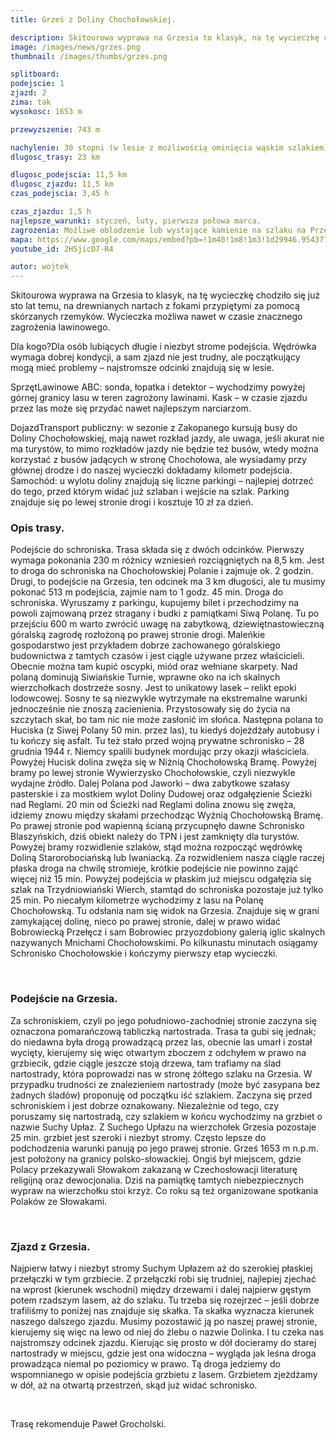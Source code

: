 ```yaml
---
title: Grześ z Doliny Chochołowskiej.

description: Skitourowa wyprawa na Grzesia to klasyk, na tę wycieczkę chodziło się już sto lat temu, na drewnianych nartach z fokami przypiętymi za pomocą skórzanych rzemyków. Wycieczka możliwa nawet w czasie znacznego zagrożenia lawinowego.
image: /images/news/grzes.png
thumbnail: /images/thumbs/grzes.png

splitboard:
podejscie: 1
zjazd: 2
zima: tak
wysokosc: 1653 m

przewyzszenie: 743 m

nachylenie: 30 stopni (w lesie z możliwością ominięcia wąskim szlakiem)
dlugosc_trasy: 23 km

dlugosc_podejscia: 11,5 km
dlugosc_zjazdu: 11,5 km
czas_podejscia: 3,45 h

czas_zjazdu: 1,5 h
najlepsze_warunki: styczeń, luty, pierwsza połowa marca.
zagrozenia: Możliwe oblodzenie lub wystające kamienie na szlaku na Przełęcz Iwaniacką. Podejście na Ornak, dalej Siwy Zwornik i Błyszcz może być wystawione na podmuchy wiatru, może być oblodzone, ryzyko zejścia lawiny, m.in. żleby Baniste i Piszczałki. Trawers wąskim szlakiem na grani. Zjazd do D. Starorobociańskiej zagrożony zejściem lawiny, idziemy tylko przy stabilnym śniegu.
mapa: https://www.google.com/maps/embed?pb=!1m40!1m8!1m3!1d29946.954377838825!2d19.7696606!3d49.259423!3m2!1i1024!2i768!4f13.1!4m29!3e2!4m5!1s0x4715933219a47825%3A0x7710b641fc6f325e!2sParking+Wit%C3%B3w-Siwa+Polana%2C+34-511+Ko%C5%9Bcielisko!3m2!1d49.2827075!2d19.8427526!4m5!1s0x4715939364d38bd9%3A0x45e2c35e57e72c3f!2sSchronisko+PTTK+na+Polanie+Chocho%C5%82owskiej%2C+Zakopane!3m2!1d49.2363085!2d19.7878574!4m5!1s0x471593f5409f010f%3A0x14e49f48393d2ea4!2zR3J6ZcWbLCBadWJlcnplYywgU8WCb3dhY2ph!3m2!1d49.2365894!2d19.766607699999998!4m5!1s0x4715939364d38bd9%3A0x45e2c35e57e72c3f!2sSchronisko+PTTK+na+Polanie+Chocho%C5%82owskiej%2C+Zakopane!3m2!1d49.2363085!2d19.7878574!4m3!3m2!1d49.283152699999995!2d19.8431739!5e1!3m2!1sen!2spl!4v1559227790487!5m2!1sen!2spl
youtube_id: 2H5jicD7-R4

autor: wojtek
---
```



 Skitourowa wyprawa na Grzesia to klasyk, na tę wycieczkę chodziło się już sto lat temu, na drewnianych nartach z fokami przypiętymi za pomocą skórzanych rzemyków. Wycieczka możliwa nawet w czasie znacznego zagrożenia lawinowego.

<div class="info">

<p>
    <span class="title">Dla kogo?</span>Dla osób lubiących długie i niezbyt strome podejścia. Wędrówka wymaga dobrej kondycji, a sam zjazd nie jest trudny, ale początkujący mogą mieć problemy – najstromsze odcinki znajdują się w lesie.</p>

 <p>
    <span class="title">Sprzęt</span>Lawinowe ABC: sonda, łopatka i detektor – wychodzimy powyżej górnej granicy lasu w teren zagrożony lawinami.
Kask – w czasie zjazdu przez las może się przydać nawet najlepszym narciarzom.</p>

 <p>
    <span class="title">Dojazd</span>Transport publiczny: w sezonie z Zakopanego kursują busy do Doliny Chochołowskiej, mają nawet rozkład jazdy, ale uwaga, jeśli akurat nie ma turystów, to mimo rozkładów jazdy nie będzie też busów, wtedy można korzystać z busów jadących w stronę Chochołowa, ale wysiadamy przy głównej drodze i do naszej wycieczki dokładamy kilometr podejścia.
Samochód: u wylotu doliny znajdują się liczne parkingi – najlepiej dotrzeć do tego, przed którym widać już szlaban i wejście na szlak. Parking znajduje się po lewej stronie drogi i kosztuje 10 zł za dzień.</p>
</div>

<!-- excerpt -->

### Opis trasy.

 Podejście do schroniska.
Trasa składa się z dwóch odcinków. Pierwszy wymaga pokonania 230 m różnicy wzniesień rozciągniętych na 8,5 km. Jest to droga do schroniska na Chochołowskiej Polanie i zajmuje ok. 2 godzin. Drugi, to podejście na Grzesia, ten odcinek ma 3 km długości, ale tu musimy pokonać 513 m podejścia, zajmie nam to 1 godz. 45 min.
Droga do schroniska. Wyruszamy z parkingu, kupujemy bilet i przechodzimy na powoli zajmowaną przez stragany i budki z pamiątkami Siwą Polanę. Tu po przejściu 600 m warto zwrócić uwagę na zabytkową, dziewiętnastowieczną góralską zagrodę rozłożoną po prawej stronie drogi. Maleńkie gospodarstwo jest przykładem dobrze zachowanego góralskiego budownictwa z tamtych czasów i jest ciągle używane przez właścicieli. Obecnie można tam kupić oscypki, miód oraz wełniane skarpety.
Nad polaną dominują Siwiańskie Turnie, wprawne oko na ich skalnych wierzchołkach dostrzeże sosny. Jest to unikatowy lasek – relikt epoki lodowcowej. Sosny te są niezwykle wytrzymałe na ekstremalne warunki jednocześnie nie znoszą zacienienia. Przystosowały się do życia na szczytach skał, bo tam nic nie może zasłonić im słońca.
Następna polana to Huciska (z Siwej Polany 50 min. przez las), tu kiedyś dojeżdżały autobusy i tu kończy się asfalt. Tu też stało przed wojną prywatne schronisko – 28 grudnia 1944 r. Niemcy spalili budynek mordując przy okazji właściciela. Powyżej Hucisk dolina zwęża się w Niżnią Chochołowską Bramę. Powyżej bramy po lewej stronie Wywierzysko Chochołowskie, czyli niezwykle wydajne źródło. Dalej Polana pod Jaworki – dwa zabytkowe szałasy pasterskie i za mostkiem wylot Doliny Dudowej oraz odgałęzienie Ścieżki nad Reglami.
20 min od Ścieżki nad Reglami dolina znowu się zwęża, idziemy znowu między skałami przechodząc Wyżnią Chochołowską Bramę. Po prawej stronie pod wapienną ścianą przycupnęło dawne Schronisko Blaszyńskich, dziś obiekt należy do TPN i jest zamknięty dla turystów. Powyżej bramy rozwidlenie szlaków, stąd można rozpocząć wędrówkę Doliną Starorobociańską lub Iwaniacką. Za rozwidleniem nasza ciągle raczej płaska droga na chwilę stromieje, krótkie podejście nie powinno zająć więcej niż 15 min.
Powyżej podejścia w płaskim już miejscu odgałęzia się szlak na Trzydniowiański Wierch, stamtąd do schroniska pozostaje już tylko 25 min. Po niecałym kilometrze wychodzimy z lasu na Polanę Chochołowską. Tu odsłania nam się widok na Grzesia. Znajduje się w grani zamykającej dolinę, nieco po prawej stronie, dalej w prawo widać Bobrowiecką Przełęcz i sam Bobrowiec przyozdobiony galerią iglic skalnych nazywanych Mnichami Chochołowskimi. Po kilkunastu minutach osiągamy Schronisko Chochołowskie i kończymy pierwszy etap wycieczki.

<span class="image modal gallery">
  <a href="/images/galleries/grzes1/1.jpg" title=""><img src="/images/galleries/grzes1/1.jpg.thumb.jpg" alt="" /></a>
  <a href="/images/galleries/grzes1/2.jpg" title=""><img src="/images/galleries/grzes1/2.jpg.thumb.jpg" alt="" /></a>
  <a href="/images/galleries/grzes1/3.jpg" title=""><img src="/images/galleries/grzes1/3.jpg.thumb.jpg" alt="" /></a>
  <a href="/images/galleries/grzes1/5.jpg" title=""><img src="/images/galleries/grzes1/5.jpg.thumb.jpg" alt="" /></a>
  <a href="/images/galleries/grzes1/7.jpg" title=""><img src="/images/galleries/grzes1/7.jpg.thumb.jpg" alt="" /></a>
</span>

### Podejście na Grzesia.
Za schroniskiem, czyli po jego południowo-zachodniej stronie zaczyna się oznaczona pomarańczową tabliczką nartostrada. Trasa ta gubi się jednak; do niedawna była drogą prowadzącą przez las, obecnie las umarł i został wycięty, kierujemy się więc otwartym zboczem z odchyłem w prawo na grzbiecik, gdzie ciągle jeszcze stoją drzewa, tam trafiamy na ślad nartostrady, która poprowadzi nas w stronę żółtego szlaku na Grzesia. W przypadku trudności ze znalezieniem nartostrady (może być zasypana bez żadnych śladów) proponuję od początku iść szlakiem. Zaczyna się przed schroniskiem i jest dobrze oznakowany. Niezależnie od tego, czy poruszamy się nartostradą, czy szlakiem w końcu wychodzimy na grzbiet o nazwie Suchy Upłaz. Z Suchego Upłazu na wierzchołek Grzesia pozostaje 25 min. grzbiet jest szeroki i niezbyt stromy. Często lepsze do podchodzenia warunki panują po jego prawej stronie.
Grześ 1653 m n.p.m. jest położony na granicy polsko-słowackiej. Ongiś był miejscem, gdzie Polacy przekazywali Słowakom zakazaną w Czechosłowacji literaturę religijną oraz dewocjonalia. Dziś na pamiątkę tamtych niebezpiecznych wypraw na wierzchołku stoi krzyż. Co roku są też organizowane spotkania Polaków ze Słowakami.


<span class="image modal gallery">
  <a href="/images/galleries/grzes2/1.jpg" title=""><img src="/images/galleries/grzes2/1.jpg.thumb.jpg" alt="" /></a>
  <a href="/images/galleries/grzes2/2.jpg" title=""><img src="/images/galleries/grzes2/2.jpg.thumb.jpg" alt="" /></a>
  <a href="/images/galleries/grzes2/3.jpg" title=""><img src="/images/galleries/grzes2/3.jpg.thumb.jpg" alt="" /></a>
  <a href="/images/galleries/grzes2/4.jpg" title=""><img src="/images/galleries/grzes2/4.jpg.thumb.jpg" alt="" /></a>
  <a href="/images/galleries/grzes2/5.jpg" title=""><img src="/images/galleries/grzes2/5.jpg.thumb.jpg" alt="" /></a>
  <a href="/images/galleries/grzes2/6.jpg" title=""><img src="/images/galleries/grzes2/6.jpg.thumb.jpg" alt="" /></a>
  <a href="/images/galleries/grzes2/7.jpg" title=""><img src="/images/galleries/grzes2/7.jpg.thumb.jpg" alt="" /></a>
  <a href="/images/galleries/grzes2/8.jpg" title=""><img src="/images/galleries/grzes2/8.jpg.thumb.jpg" alt="" /></a>
  <a href="/images/galleries/grzes2/9.jpg" title=""><img src="/images/galleries/grzes2/9.jpg.thumb.jpg" alt="" /></a>
  <a href="/images/galleries/grzes2/10.jpg" title=""><img src="/images/galleries/grzes2/10.jpg.thumb.jpg" alt="" /></a>
  <a href="/images/galleries/grzes2/11.jpg" title=""><img src="/images/galleries/grzes2/11.jpg.thumb.jpg" alt="" /></a>
  <a href="/images/galleries/grzes2/12.jpg" title=""><img src="/images/galleries/grzes2/12.jpg.thumb.jpg" alt="" /></a>
  <a href="/images/galleries/grzes2/15.jpg" title=""><img src="/images/galleries/grzes2/15.jpg.thumb.jpg" alt="" /></a>
  <a href="/images/galleries/grzes2/16.jpg" title=""><img src="/images/galleries/grzes2/16.jpg.thumb.jpg" alt="" /></a>
  <a href="/images/galleries/grzes2/17.jpg" title=""><img src="/images/galleries/grzes2/17.jpg.thumb.jpg" alt="" /></a>
  <a href="/images/galleries/grzes2/16.jpg" title=""><img src="/images/galleries/grzes2/16.jpg.thumb.jpg" alt="" /></a>
  <a href="/images/galleries/grzes2/18.jpg" title=""><img src="/images/galleries/grzes2/18.jpg.thumb.jpg" alt="" /></a>
  <a href="/images/galleries/grzes2/19.jpg" title=""><img src="/images/galleries/grzes2/19.jpg.thumb.jpg" alt="" /></a>
  <a href="/images/galleries/grzes2/20.jpg" title=""><img src="/images/galleries/grzes2/20.jpg.thumb.jpg" alt="" /></a>
  <a href="/images/galleries/grzes2/21.jpg" title=""><img src="/images/galleries/grzes2/21.jpg.thumb.jpg" alt="" /></a>
  <a href="/images/galleries/grzes2/22.jpg" title=""><img src="/images/galleries/grzes2/22.jpg.thumb.jpg" alt="" /></a>
  <a href="/images/galleries/grzes2/23.jpg" title=""><img src="/images/galleries/grzes2/23.jpg.thumb.jpg" alt="" /></a>
  <a href="/images/galleries/grzes2/24.jpg" title=""><img src="/images/galleries/grzes2/24.jpg.thumb.jpg" alt="" /></a>
  <a href="/images/galleries/grzes2/25.jpg" title=""><img src="/images/galleries/grzes2/25.jpg.thumb.jpg" alt="" /></a>
  <a href="/images/galleries/grzes2/26.jpg" title=""><img src="/images/galleries/grzes2/26.jpg.thumb.jpg" alt="" /></a>
  <a href="/images/galleries/grzes2/27.jpg" title=""><img src="/images/galleries/grzes2/27.jpg.thumb.jpg" alt="" /></a>
  <a href="/images/galleries/grzes2/35.jpg" title=""><img src="/images/galleries/grzes2/35.jpg.thumb.jpg" alt="" /></a>
  <a href="/images/galleries/grzes2/36.jpg" title=""><img src="/images/galleries/grzes2/36.jpg.thumb.jpg" alt="" /></a>
  <a href="/images/galleries/grzes2/37.jpg" title=""><img src="/images/galleries/grzes2/37.jpg.thumb.jpg" alt="" /></a>
  <a href="/images/galleries/grzes2/64.jpg" title=""><img src="/images/galleries/grzes2/64.jpg.thumb.jpg" alt="" /></a>
  <a href="/images/galleries/grzes2/65.jpg" title=""><img src="/images/galleries/grzes2/65.jpg.thumb.jpg" alt="" /></a>
  <a href="/images/galleries/grzes2/66.jpg" title=""><img src="/images/galleries/grzes2/66.jpg.thumb.jpg" alt="" /></a>
  <a href="/images/galleries/grzes2/67.jpg" title=""><img src="/images/galleries/grzes2/67.jpg.thumb.jpg" alt="" /></a>
  <a href="/images/galleries/grzes2/68.jpg" title=""><img src="/images/galleries/grzes2/68.jpg.thumb.jpg" alt="" /></a>
  <a href="/images/galleries/grzes2/69.jpg" title=""><img src="/images/galleries/grzes2/69.jpg.thumb.jpg" alt="" /></a>
  <a href="/images/galleries/grzes2/71.jpg" title=""><img src="/images/galleries/grzes2/71.jpg.thumb.jpg" alt="" /></a>
  <a href="/images/galleries/grzes2/72.jpg" title=""><img src="/images/galleries/grzes2/72.jpg.thumb.jpg" alt="" /></a>
  <a href="/images/galleries/grzes2/Panorama2-2.jpg" title=""><img src="/images/galleries/grzes2/Panorama2-2.jpg.thumb.jpg" alt="" /></a>
</span>

### Zjazd z Grzesia.
Najpierw łatwy i niezbyt stromy Suchym Upłazem aż do szerokiej płaskiej przełączki w tym grzbiecie. Z przełączki robi się trudniej, najlepiej zjechać na wprost (kierunek wschodni) między drzewami i dalej najpierw gęstym potem rzadszym lasem, aż do szlaku. Tu trzeba się rozejrzeć – jeśli dobrze trafiliśmy to poniżej nas znajduje się skałka. Ta skałka wyznacza kierunek naszego dalszego zjazdu. Musimy pozostawić ją po naszej prawej stronie, kierujemy się więc na lewo od niej do żlebu o nazwie Dolinka. I tu czeka nas najstromszy odcinek zjazdu. Kierując się prosto w dół docieramy do starej nartostrady w miejscu, gdzie jest ona widoczna – wygląda jak leśna droga prowadząca niemal po poziomicy w prawo. Tą droga jedziemy do wspomnianego w opisie podejścia grzbietu z lasem. Grzbietem zjeżdżamy w dół, aż na otwartą przestrzeń, skąd już widać schronisko.


<span class="image modal gallery">
  <a href="/images/galleries/grzes3/13.jpg" title=""><img src="/images/galleries/grzes3/13.jpg.thumb.jpg" alt="" /></a>
  <a href="/images/galleries/grzes3/14.jpg" title=""><img src="/images/galleries/grzes3/14.jpg.thumb.jpg" alt="" /></a>
  <a href="/images/galleries/grzes3/18.jpg" title=""><img src="/images/galleries/grzes3/18.jpg.thumb.jpg" alt="" /></a>
  <a href="/images/galleries/grzes3/19.jpg" title=""><img src="/images/galleries/grzes3/19.jpg.thumb.jpg" alt="" /></a>
  <a href="/images/galleries/grzes3/20.jpg" title=""><img src="/images/galleries/grzes3/20.jpg.thumb.jpg" alt="" /></a>
  <a href="/images/galleries/grzes3/21.jpg" title=""><img src="/images/galleries/grzes3/21.jpg.thumb.jpg" alt="" /></a>
  <a href="/images/galleries/grzes3/22.jpg" title=""><img src="/images/galleries/grzes3/22.jpg.thumb.jpg" alt="" /></a>
  <a href="/images/galleries/grzes3/23.jpg" title=""><img src="/images/galleries/grzes3/23.jpg.thumb.jpg" alt="" /></a>
  <a href="/images/galleries/grzes3/38.jpg" title=""><img src="/images/galleries/grzes3/38.jpg.thumb.jpg" alt="" /></a>
  <a href="/images/galleries/grzes3/52.jpg" title=""><img src="/images/galleries/grzes3/52.jpg.thumb.jpg" alt="" /></a>
  <a href="/images/galleries/grzes3/53.jpg" title=""><img src="/images/galleries/grzes3/53.jpg.thumb.jpg" alt="" /></a>
  <a href="/images/galleries/grzes3/56.jpg" title=""><img src="/images/galleries/grzes3/56.jpg.thumb.jpg" alt="" /></a>
  <a href="/images/galleries/grzes3/58.jpg" title=""><img src="/images/galleries/grzes3/58.jpg.thumb.jpg" alt="" /></a>
</span>


Trasę rekomenduje Paweł Grocholski.
